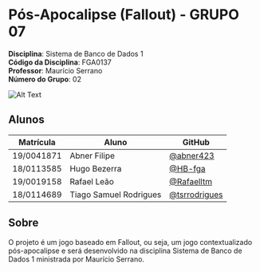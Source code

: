 # Pós-Apocalipse (Fallout) - GRUPO 07

**Disciplina**: Sistema de Banco de Dados 1<br>
**Código da Disciplina**: FGA0137<br>
**Professor**: Maurício Serrano<br>
**Número do Grupo**: 02<br>

![Alt Text](https://c.tenor.com/fSDhYCDcVTIAAAAd/fallout.gif)

## Alunos

| Matrícula  | Aluno                             | GitHub                                                     |
| ---------- | --------------------------------- | ---------------------------------------------------------- |
| 19/0041871 | Abner Filipe                      | [@abner423](https://github.com/abner423)                   |
| 18/0113585 | Hugo Bezerra                      | [@HB-fga](https://github.com/HB-fga)                       |
| 19/0019158 | Rafael Leão                       | [@Rafaelltm](https://github.com/Rafaelltm)                 |
| 18/0114689 | Tiago Samuel Rodrigues            | [@tsrrodrigues](https://github.com/tsrrodrigues)           |

## Sobre

O projeto é um jogo baseado em Fallout, ou seja, um jogo contextualizado pós-apocalipse e será desenvolvido na disciplina Sistema de Banco de Dados 1 ministrada por Maurício Serrano.
